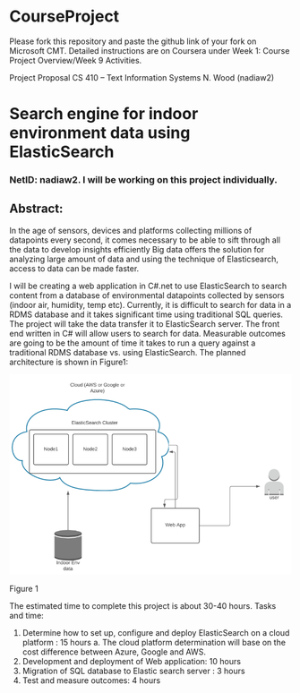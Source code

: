 # CourseProject

Please fork this repository and paste the github link of your fork on Microsoft CMT. Detailed instructions are on Coursera under Week 1: Course Project Overview/Week 9 Activities.

Project Proposal
CS 410 – Text Information Systems
N. Wood (nadiaw2)

# Search engine for indoor environment data using ElasticSearch


### NetID: nadiaw2. I will be working on this project individually. 

## Abstract: 
In the age of sensors, devices and platforms collecting millions of datapoints every second, it comes necessary to be able to sift through all the data to develop insights efficiently Big data offers the solution for analyzing large amount of data and using the technique of Elasticsearch, access to data can be made faster. 

I will be creating a web application in C#.net to use ElasticSearch to search content from a database of environmental datapoints collected by sensors (indoor air, humidity, temp etc). Currently, it is difficult to search for data in a RDMS database and it takes significant time using traditional SQL queries. The project will take the data transfer it to ElasticSearch server. The front end written in C# will allow users to search for data. Measurable outcomes are going to be the amount of time it takes to run a query against a traditional RDMS database vs. using ElasticSearch.  The planned architecture is shown in Figure1: 
 
 ![alt text](https://github.com/nadiawoodninja/CourseProject/blob/main/architecture.png)
 
Figure 1

The estimated time to complete this project is about 30-40 hours. 
Tasks and time: 
1.	Determine how to set up, configure and deploy ElasticSearch on a cloud platform : 15 hours 
a.	The cloud platform determination will base on the cost difference between Azure, Google and AWS. 
2.	Development and deployment of Web application: 10 hours 
3.	Migration of SQL database to Elastic search server : 3 hours
4.	Test and measure outcomes: 4 hours

